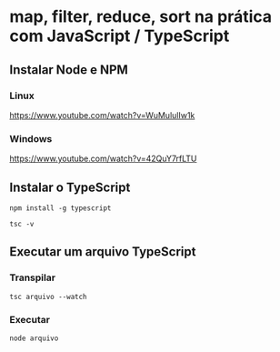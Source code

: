 # map, filter, reduce, sort na prática com JavaScript / TypeScript

## Instalar Node e NPM

### Linux
https://www.youtube.com/watch?v=WuMululIw1k

### Windows
https://www.youtube.com/watch?v=42QuY7rfLTU

## Instalar o TypeScript

```
npm install -g typescript
```

```
tsc -v
```

## Executar um arquivo TypeScript

### Transpilar
```
tsc arquivo --watch
```

### Executar
```
node arquivo
```
